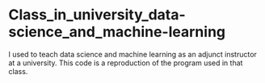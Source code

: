 # Class_in_university_data-science_and_machine-learning
I used to teach data science and machine learning as an adjunct instructor at a university. This code is a reproduction of the program used in that class.
